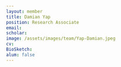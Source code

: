 ```yaml
---
layout: member
title: Damian Yap
position: Research Associate
email: 
scholar: 
image: /assets/images/team/Yap-Damian.jpeg
cv: 
BioSketch: 
alum: false
---
```

